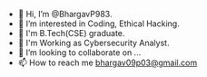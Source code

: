- 👋 Hi, I’m @BhargavP983.
- 👀 I’m interested in Coding, Ethical Hacking.
- 🌱 I'm B.Tech(CSE) graduate.
- 🏢 I'm Working as Cybersecurity Analyst.
- 💞️ I’m looking to collaborate on ...
- 📫 How to reach me bhargav09p03@gmail.com

<!---
BhargavP983/BhargavP983 is a ✨ special ✨ repository because its `README.md` (this file) appears on your GitHub profile.
You can click the Preview link to take a look at your changes.
--->
